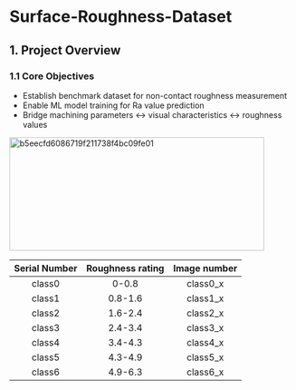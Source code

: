 # Surface-Roughness-Dataset

## 1. Project Overview
### 1.1 Core Objectives
- Establish benchmark dataset for non-contact roughness measurement
- Enable ML model training for Ra value prediction
- Bridge machining parameters ↔ visual characteristics ↔ roughness values
<img width="450" height="200" alt="b5eecfd6086719f211738f4bc09fe01" src="https://github.com/user-attachments/assets/f170eaf0-ba94-4447-95d9-213ca05b7c32" />


| Serial Number | Roughness rating | Image number |
|:----:|:--------:|:-------:|
|  class0   |     0-0.8    |   class0_x  |
|  class1   |     0.8-1.6    |   class1_x  |
|  class2   |     1.6-2.4    |   class2_x  |
|  class3   |     2.4-3.4    |   class3_x  |
|  class4   |     3.4-4.3    |   class4_x  |
|  class5   |     4.3-4.9    |   class5_x  |
|  class6   |     4.9-6.3    |   class6_x  |

